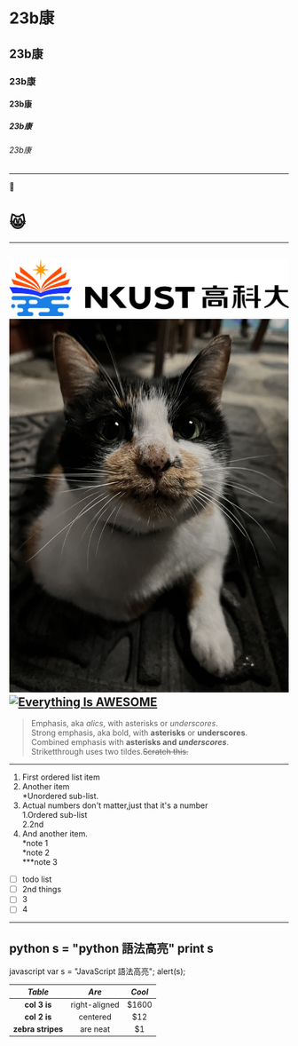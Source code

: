 # 23b康
## 23b康
### 23b康
#### 23b康
##### 23b康
###### 23b康
----
💢
# 😸
----
![NKUST](nkust.jpg "高科大")
![chocolate](chocolate.jpg "巧克力")
[![Everything Is AWESOME](https://img.youtube.com/vi/StTqXEQ2l-Y/0.jpg)](https://www.youtube.com/watch?v=StTqXEQ2l-Y "Everything Is AWESOME")
----
> Emphasis, aka *alics*, with asterisks or *underscores*.  
> Strong emphasis, aka bold, with **asterisks** or **underscores**.  
> Combined emphasis with **asterisks and _underscores_**.  
> Striketthrough uses two tildes.~~Scratch this.~~
> 

***
1. First ordered list item  
2. Another item  
    *Unordered sub-list.  
3. Actual numbers don't matter,just that it's a number  
   1.Ordered sub-list   
   2.2nd  
4. And another item.  
    *note 1   
    *note 2  
    ***note 3  
- [ ] todo list
- [ ] 2nd things
- [ ] 3
- [ ] 4
----
python
s = "python 語法高亮"
print s
----
javascript
var s = "JavaScript 語法高亮";
alert(s);

|  *Table*  |    *Are*    | *Cool* |
|:------:|:----------:|:------------:|
|  **col 3 is**  |  right-aligned  |  $1600  |
|  **col 2 is**  |   centered   |   $12   |
| **zebra stripes** | are neat | $1 |
